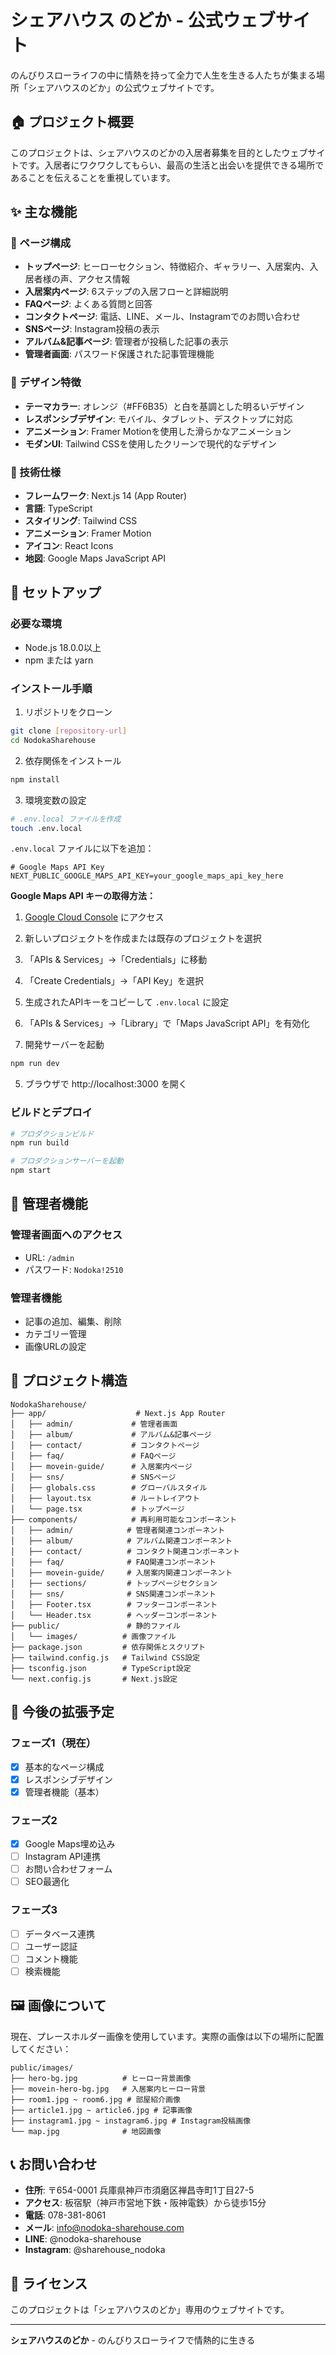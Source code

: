 # シェアハウス のどか - 公式ウェブサイト

のんびりスローライフの中に情熱を持って全力で人生を生きる人たちが集まる場所「シェアハウスのどか」の公式ウェブサイトです。

## 🏠 プロジェクト概要

このプロジェクトは、シェアハウスのどかの入居者募集を目的としたウェブサイトです。入居者にワクワクしてもらい、最高の生活と出会いを提供できる場所であることを伝えることを重視しています。

## ✨ 主な機能

### 📱 ページ構成
- **トップページ**: ヒーローセクション、特徴紹介、ギャラリー、入居案内、入居者様の声、アクセス情報
- **入居案内ページ**: 6ステップの入居フローと詳細説明
- **FAQページ**: よくある質問と回答
- **コンタクトページ**: 電話、LINE、メール、Instagramでのお問い合わせ
- **SNSページ**: Instagram投稿の表示
- **アルバム&記事ページ**: 管理者が投稿した記事の表示
- **管理者画面**: パスワード保護された記事管理機能

### 🎨 デザイン特徴
- **テーマカラー**: オレンジ（#FF6B35）と白を基調とした明るいデザイン
- **レスポンシブデザイン**: モバイル、タブレット、デスクトップに対応
- **アニメーション**: Framer Motionを使用した滑らかなアニメーション
- **モダンUI**: Tailwind CSSを使用したクリーンで現代的なデザイン

### 🔧 技術仕様
- **フレームワーク**: Next.js 14 (App Router)
- **言語**: TypeScript
- **スタイリング**: Tailwind CSS
- **アニメーション**: Framer Motion
- **アイコン**: React Icons
- **地図**: Google Maps JavaScript API

## 🚀 セットアップ

### 必要な環境
- Node.js 18.0.0以上
- npm または yarn

### インストール手順

1. リポジトリをクローン
```bash
git clone [repository-url]
cd NodokaSharehouse
```

2. 依存関係をインストール
```bash
npm install
```

3. 環境変数の設定
```bash
# .env.local ファイルを作成
touch .env.local
```

`.env.local` ファイルに以下を追加：
```env
# Google Maps API Key
NEXT_PUBLIC_GOOGLE_MAPS_API_KEY=your_google_maps_api_key_here
```

**Google Maps API キーの取得方法：**
1. [Google Cloud Console](https://console.cloud.google.com/) にアクセス
2. 新しいプロジェクトを作成または既存のプロジェクトを選択
3. 「APIs & Services」→「Credentials」に移動
4. 「Create Credentials」→「API Key」を選択
5. 生成されたAPIキーをコピーして `.env.local` に設定
6. 「APIs & Services」→「Library」で「Maps JavaScript API」を有効化

4. 開発サーバーを起動
```bash
npm run dev
```

5. ブラウザで http://localhost:3000 を開く

### ビルドとデプロイ

```bash
# プロダクションビルド
npm run build

# プロダクションサーバーを起動
npm start
```

## 🔐 管理者機能

### 管理者画面へのアクセス
- URL: `/admin`
- パスワード: `Nodoka!2510`

### 管理者機能
- 記事の追加、編集、削除
- カテゴリー管理
- 画像URLの設定

## 📁 プロジェクト構造

```
NodokaSharehouse/
├── app/                    # Next.js App Router
│   ├── admin/             # 管理者画面
│   ├── album/             # アルバム&記事ページ
│   ├── contact/           # コンタクトページ
│   ├── faq/               # FAQページ
│   ├── movein-guide/      # 入居案内ページ
│   ├── sns/               # SNSページ
│   ├── globals.css        # グローバルスタイル
│   ├── layout.tsx         # ルートレイアウト
│   └── page.tsx           # トップページ
├── components/            # 再利用可能なコンポーネント
│   ├── admin/            # 管理者関連コンポーネント
│   ├── album/            # アルバム関連コンポーネント
│   ├── contact/          # コンタクト関連コンポーネント
│   ├── faq/              # FAQ関連コンポーネント
│   ├── movein-guide/     # 入居案内関連コンポーネント
│   ├── sections/         # トップページセクション
│   ├── sns/              # SNS関連コンポーネント
│   ├── Footer.tsx        # フッターコンポーネント
│   └── Header.tsx        # ヘッダーコンポーネント
├── public/               # 静的ファイル
│   └── images/          # 画像ファイル
├── package.json         # 依存関係とスクリプト
├── tailwind.config.js   # Tailwind CSS設定
├── tsconfig.json        # TypeScript設定
└── next.config.js       # Next.js設定
```

## 🎯 今後の拡張予定

### フェーズ1（現在）
- [x] 基本的なページ構成
- [x] レスポンシブデザイン
- [x] 管理者機能（基本）

### フェーズ2
- [x] Google Maps埋め込み
- [ ] Instagram API連携
- [ ] お問い合わせフォーム
- [ ] SEO最適化

### フェーズ3
- [ ] データベース連携
- [ ] ユーザー認証
- [ ] コメント機能
- [ ] 検索機能

## 🖼️ 画像について

現在、プレースホルダー画像を使用しています。実際の画像は以下の場所に配置してください：

```
public/images/
├── hero-bg.jpg          # ヒーロー背景画像
├── movein-hero-bg.jpg   # 入居案内ヒーロー背景
├── room1.jpg ~ room6.jpg # 部屋紹介画像
├── article1.jpg ~ article6.jpg # 記事画像
├── instagram1.jpg ~ instagram6.jpg # Instagram投稿画像
└── map.jpg              # 地図画像
```

## 📞 お問い合わせ

- **住所**: 〒654-0001 兵庫県神戸市須磨区禅昌寺町1丁目27-5
- **アクセス**: 板宿駅（神戸市営地下鉄・阪神電鉄）から徒歩15分
- **電話**: 078-381-8061
- **メール**: info@nodoka-sharehouse.com
- **LINE**: @nodoka-sharehouse
- **Instagram**: @sharehouse_nodoka

## 📄 ライセンス

このプロジェクトは「シェアハウスのどか」専用のウェブサイトです。

---

**シェアハウスのどか** - のんびりスローライフで情熱的に生きる
